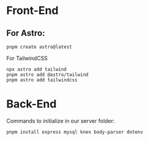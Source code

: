 # Front-End

## For Astro:
```
pnpm create astro@latest
```

For TailwindCSS
```
npx astro add tailwind
pnpm astro add @astro/tailwind
pnpm astro add tailwindcss
```

# Back-End

Commands to initialize in our server folder:
```
pnpm install express mysql knex body-parser dotenv
```
